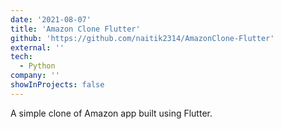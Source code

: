 ```yaml
---
date: '2021-08-07'
title: 'Amazon Clone Flutter'
github: 'https://github.com/naitik2314/AmazonClone-Flutter'
external: ''
tech:
  - Python
company: ''
showInProjects: false
---
```


A simple clone of Amazon app built using Flutter.
